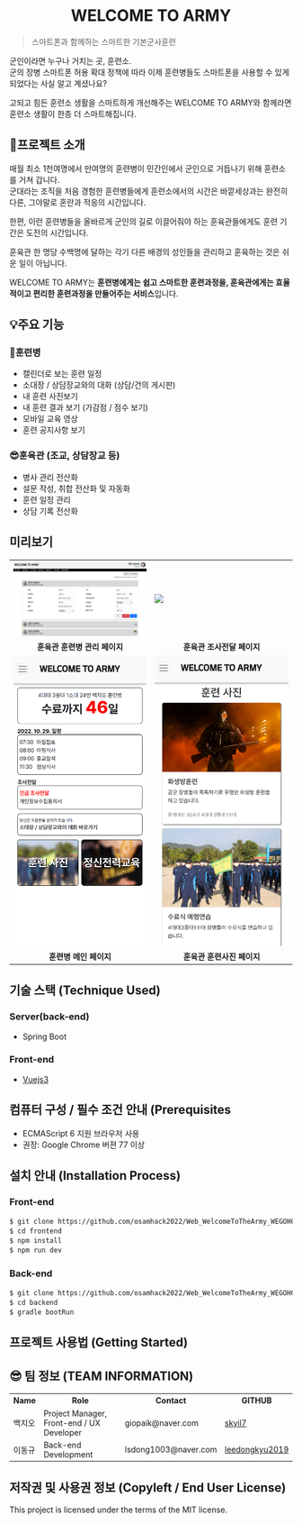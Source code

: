 # <div align=center>WELCOME TO ARMY</div>
> 스마트폰과 함께하는 스마트한 기본군사훈련

군인이라면 누구나 거치는 곳, 훈련소.    
군의 장병 스마트폰 허용 확대 정책에 따라 이제 훈련병들도 스마트폰을 사용할 수 있게 되었다는 사실 알고 계셨나요?

고되고 힘든 훈련소 생활을 스마트하게 개선해주는 WELCOME TO ARMY와 함께라면 훈련소 생활이 한층 더 스마트해집니다.

## 📌프로젝트 소개
매월 최소 1천여명에서 만여명의 훈련병이 민간인에서 군인으로 거듭나기 위해 훈련소를 거쳐 갑니다.    
군대라는 조직을 처음 경험한 훈련병들에게 훈련소에서의 시간은 바깥세상과는 완전히 다른, 그야말로 혼란과 적응의 시간입니다.

한편, 이런 훈련병들을 올바르게 군인의 길로 이끌어줘야 하는 훈육관들에게도 훈련 기간은 도전의 시간입니다.

훈육관 한 명당 수백명에 달하는 각기 다른 배경의 성인들을 관리하고 훈육하는 것은 쉬운 일이 아닙니다.

WELCOME TO ARMY는 **훈련병에게는 쉽고 스마트한 훈련과정을, 훈육관에게는 효율적이고 편리한 훈련과정을 만들어주는 서비스**입니다.

## 💡주요 기능
### 👦훈련병
- 캘린더로 보는 훈련 일정
- 소대장 / 상담장교와의 대화 (상담/건의 게시판)
- 내 훈련 사진보기
- 내 훈련 결과 보기 (가감점 / 점수 보기)
- 모바일 교육 영상
- 훈련 공지사항 보기

### 😎훈육관 (조교, 상담장교 등)
- 병사 관리 전산화
- 설문 작성, 취합 전산화 및 자동화
- 훈련 일정 관리
- 상담 기록 전산화

## 미리보기
<table align="center">
	<tr>
		<td>
			<img style="width:450px;" src="/docs/screenshots/instructorTraineePage.png">
		</td>
		<td>
			<img style="width:450px;" src="/docs/wireframe/instructor/instructorSurveyPage.png">
		</td>
	</tr>
	<tr>
		<td align="center">
			<b>훈육관 훈련병 관리 페이지</b>
		</td>
		<td align="center">
			<b>훈육관 조사전달 페이지</b>
		</td>
	</tr>
	<tr>
		<td>
			<img style="width:450px;" src="/docs/screenshots/traineeMainPage.png">
		</td>
		<td>
			<img style="width:450px;" src="/docs/screenshots/traineeGalleryPage.png">
		</td>
	</tr>
	<tr>
		<td align="center">
			<b>훈련병 메인 페이지</b>
		</td>
		<td align="center">
			<b>훈육관 훈련사진 페이지</b>
		</td>
	</tr>
</table>

## 기술 스택 (Technique Used) 
### Server(back-end)
- Spring Boot
### Front-end
- [Vuejs3](https://vuejs.org/)

## 컴퓨터 구성 / 필수 조건 안내 (Prerequisites
- ECMAScript 6 지원 브라우저 사용
- 권장: Google Chrome 버젼 77 이상

## 설치 안내 (Installation Process)
### Front-end
```bash
$ git clone https://github.com/osamhack2022/Web_WelcomeToTheArmy_WEGOHOME
$ cd frontend
$ npm install
$ npm run dev
```
### Back-end
```bash
$ git clone https://github.com/osamhack2022/Web_WelcomeToTheArmy_WEGOHOME
$ cd backend
$ gradle bootRun
```

## 프로젝트 사용법 (Getting Started)

## 😎 팀 정보 (TEAM INFORMATION)
<table align="center">
<tr>
	<th>Name</th>
	<th>Role</th>
	<th>Contact</th>
	<th>GITHUB</th>
</tr>
<tr>
	<td>백지오</td>
	<td>Project Manager, Front-end / UX Developer</td>
	<td>giopaik@naver.com</td>
	<td><a href="https://github.com/skyil7">skyil7</a></td>
</tr>
<tr>
	<td>이동규</td>
	<td>Back-end Development</td>
	<td>lsdong1003@naver.com</td>
	<td><a href="https://github.com/leedongkyu2019">leedongkyu2019</a></td>
</tr>
</table>


## 저작권 및 사용권 정보 (Copyleft / End User License)
This project is licensed under the terms of the MIT license.
